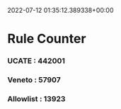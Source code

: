 2022-07-12 01:35:12.389338+00:00
# Rule Counter 
 ### UCATE : 442001

 ### Veneto : 57907

 ### Allowlist : 13923